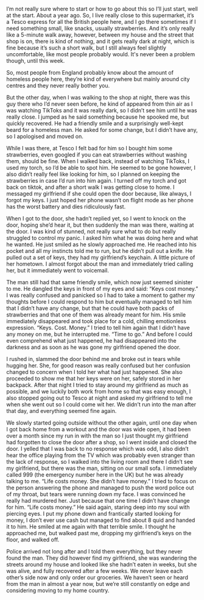 I’m not really sure where to start or how to go about this so I’ll just start, well at the start. About a year ago. So, I live really close to this supermarket, it’s a Tesco express for all the British people here, and I go there sometimes if I need something small, like snacks, usually strawberries. And it’s only really like a 5-minute walk away, however, between my house and the street that shop is on, there is kind of nothing, and it gets really dark at night, which is fine because it’s such a short walk, but I still always feel slightly uncomfortable, like most people probably would. It's never been a problem though, until this week.

So, most people from England probably know about the amount of homeless people here, they’re kind of everywhere but mainly around city centres and they never really bother you.

But the other day, when I was walking to the shop at night, there was this guy there who I’d never seen before, he kind of appeared from thin air as I was watching TikToks and it was really dark, so I didn’t see him until he was really close. I jumped as he said something because he spooked me, but quickly recovered. He had a friendly smile and a surprisingly well-kept beard for a homeless man. He asked for some change, but I didn’t have any, so I apologised and moved on.

While I was there, at Tesco I felt bad for him so I bought him some strawberries, even googled if you can eat strawberries without washing them, should be fine. When I walked back, instead of watching TikToks, I used my torch, so I’d be able to spot him. He seemed to be gone however, I also didn’t really feel like looking for him, so I planned on keeping the strawberries in case I’d run into him again. I turned off my torch and got back on tiktok, and after a short walk I was getting close to home. I messaged my girlfriend if she could open the door because, like always, I forgot my keys. I just hoped her phone wasn’t on flight mode as her phone has the worst battery and dies ridiculously fast.

When I got to the door, she hadn’t replied yet, so I went to knock on the door, hoping she’d hear it, but then suddenly the man was there, waiting at the door. I was kind of stunned, not really sure what to do but really struggled to control my panic. I asked him what he was doing here and what he wanted. He just smiled as he slowly approached me. He reached into his pocket and all my instincts told me to run, but he didn’t pull out a knife. He pulled out a set of keys, they had my girlfriend’s keychain. A little picture of her hometown. I almost forgot about the man and immediately tried calling her, but it immediately went to voicemail.

The man still had that same friendly smile, which now just seemed sinister to me. He dangled the keys in front of my eyes and said: “Keys cost money.” I was really confused and panicked so I had to take a moment to gather my thoughts before I could respond to him but eventually managed to tell him that I didn’t have any change, but that he could have both packs of strawberries and that one of them was already meant for him. His smile immediately disappeared and took place for a cold, chilling emotionless expression. “Keys. Cost. Money.” I tried to tell him again that I didn’t have any money on me, but he interrupted me. “Time to go.” And before I could even comprehend what just happened, he had disappeared into the darkness and as soon as he was gone my girlfriend opened the door.

I rushed in, slammed the door behind me and broke out in tears while hugging her. She, for good reason was really confused but her confusion changed to concern when I told her what had just happened. She also proceeded to show me that her keys were on her, safely stored in her backpack. After that night I tried to stay around my girlfriend as much as possible, and we luckily both work from home so that was easy enough, I also stopped going out to Tesco at night and asked my girlfriend to tell me when she went out so I could come wit her. We didn’t run into the man after that day, and everything seemed fine again.

We slowly started going outside without the other again, until one day when I got back home from a workout and the door was wide open, it had been over a month since my run in with the man so I just thought my girlfriend had forgotten to close the door after a shop, so I went inside and closed the door. I yelled that I was back to no response which was odd, I also didn’t hear the office playing from the TV which was probably even stranger than the lack of response, so I walked into the living room and there I didn’t see my girlfriend, but there was the man, sitting on our small sofa. I immediately called 999 (the emergency number here in the UK) but he was already talking to me. “Life costs money. She didn’t have money.” I tried to focus on the person answering the phone and managed to push the word police out of my throat, but tears were running down my face. I was convinced he really had murdered her. Just because that one time I didn’t have change for him. “Life costs money.” He said again, staring deep into my soul with piercing eyes. I put my phone down and frantically started looking for money, I don’t ever use cash but managed to find about 8 quid and handed it to him. He smiled at me again with that terrible smile. I thought he approached me, but walked past me, dropping my girlfriend’s keys on the floor, and walked off.

Police arrived not long after and I told them everything, but they never found the man. They did however find my girlfriend, she was wandering the streets around my house and looked like she hadn’t eaten in weeks, but she was alive, and fully recovered after a few weeks. We never leave each other’s side now and only order our groceries. We haven’t seen or heard from the man in almost a year now, but we’re still constantly on edge and considering moving to my home country.